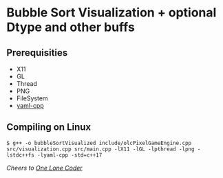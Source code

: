 # Bubble Sort Visualization + optional Dtype and other buffs

## Prerequisities
- X11
- GL
- Thread
- PNG
- FileSystem 
- [yaml-cpp](https://github.com/jbeder/yaml-cpp)

## Compiling on Linux
`$ g++ -o bubbleSortVisualized include/olcPixelGameEngine.cpp src/visualization.cpp src/main.cpp -lX11 -lGL -lpthread -lpng -lstdc++fs -lyaml-cpp -std=c++17`


_Cheers to [One Lone Coder](https://github.com/OneLoneCoder)_ 